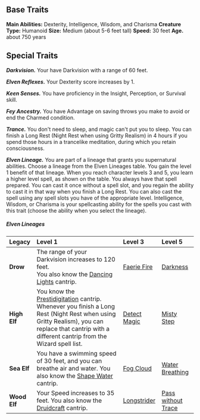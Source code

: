 
## Base Traits

**Main Abilities:** Dexterity, Intelligence, Wisdom, and Charisma
**Creature Type:** Humanoid
**Size:** Medium (about 5-6 feet tall)
**Speed:** 30 feet
**Age.** about 750 years


## Special Traits

***Darkvision.*** Your have Darkvision with a range of 60 feet.

***Elven Reflexes.*** Your Dexterity score increases by 1.

***Keen Senses.*** You have proficiency in the Insight, Perception, or Survival skill.

***Fey Ancestry.*** You have Advantage on saving throws you make to avoid or end the Charmed condition.

***Trance.*** You don't need to sleep, and magic can't put you to sleep. You can finish a Long Rest (Night Rest when using Gritty Realism) in 4 hours if you spend those hours in a trancelike meditation, during which you retain consciousness.

***Elven Lineage.*** You are part of a lineage that grants you supernatural abilities. Choose a lineage from the Elven Lineages table. You gain the level 1 benefit of that lineage.
When you reach character levels 3 and 5, you learn a higher level spell, as shown on the table. You always have that spell prepared. You can cast it once without a spell slot, and you regain the ability to cast it in that way when you finish a Long Rest. You can also cast the spell using any spell slots you have of the appropriate level.
Intelligence, Wisdom, or Charisma is your spellcasting ability for the spells you cast with this trait (choose the ability when you select the lineage).

##### Elven Lineages
| Legacy       | Level 1                                                                                                                                                                                                   | Level 3               | Level 5                     |
| :----------- | :-------------------------------------------------------------------------------------------------------------------------------------------------------------------------------------------------------- | :-------------------- | :-------------------------- |
| **Drow**     | The range of your Darkvision increases to 120 feet.<br>You also know the [Dancing Lights](https://lolindhir.github.io/PnP/spells/Dancing%2520Lights) cantrip.                                                                                                 | [Faerie Fire](https://lolindhir.github.io/PnP/spells/Faerie%2520Fire)  | [Darkness](https://lolindhir.github.io/PnP/spells/Darkness)           |
| **High Elf** | You know the [Prestidigitation](https://lolindhir.github.io/PnP/spells/Prestidigitation) cantrip. Whenever you finish a Long Rest (Night Rest when using Gritty Realism), you can replace that cantrip with a different cantrip from the Wizard spell list. | [Detect Magic](https://lolindhir.github.io/PnP/spells/Detect%2520Magic) | [Misty Step](https://lolindhir.github.io/PnP/spells/Misty%2520Step)         |
| **Sea Elf**  | You have a swimming speed of 30 feet, and you can breathe air and water. You also know the [Shape Water](https://lolindhir.github.io/PnP/spells/Shape%2520Water) cantrip.                                                                                  | [Fog Cloud](https://lolindhir.github.io/PnP/spells/Fog%2520Cloud)    | [Water Breathing](https://lolindhir.github.io/PnP/spells/Water%2520Breathing)    |
| **Wood Elf** | Your Speed increases to 35 feet. You also know the [Druidcraft](https://lolindhir.github.io/PnP/spells/Druidcraft) cantrip.                                                                                                                           | [Longstrider](https://lolindhir.github.io/PnP/spells/Longstrider)  | [Pass without Trace](https://lolindhir.github.io/PnP/spells/Pass%2520without%2520Trace) |






